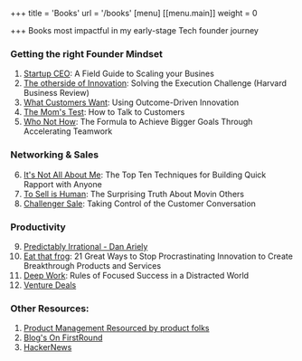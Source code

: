 +++
title = 'Books'
url = '/books'
[menu]
[[menu.main]]
  weight = 0

+++
 Books most impactful in my early-stage Tech founder journey

### Getting the right Founder Mindset
1. [Startup CEO](https://www.amazon.com/gp/product/1119723663/ref=as_li_tl?ie=UTF8&camp=1789&creative=9325&creativeASIN=1119723663&linkCode=as2&tag=startupceo0d-20&linkId=1f49be76f559343e879750d25b8ad8e1): A Field Guide to Scaling your Busines
2. [The otherside of Innovation](https://www.amazon.com/Other-Side-Innovation-Execution-Challenge/dp/1422166961): Solving the Execution Challenge (Harvard Business Review)
3. [What Customers Want](https://www.amazon.com/What-Customers-Want-Outcome-Driven-Breakthrough-ebook/dp/B000RG17R2): Using Outcome-Driven Innovation
4. [The Mom\'s Test](https://www.momtestbook.com/): How to Talk to Customers
5. [Who Not How](https://whonothow.com/): The Formula to Achieve Bigger Goals Through Accelerating Teamwork

### Networking & Sales
6. [It\'s Not All About Me](https://www.amazon.com/Its-Not-All-About-Techniques-ebook/dp/B0060YIBLK): The Top Ten Techniques for Building Quick Rapport with Anyone
7. [To Sell is Human](https://www.amazon.com/Sell-Human-Surprising-Moving-Others/dp/1594631905): The Surprising Truth About Movin Others
8. [Challenger Sale](https://www.amazon.com/Challenger-Sale-Control-Customer-Conversation/dp/1591844355): Taking Control of the Customer Conversation


### Productivity
9. [Predictably Irrational - Dan Ariely](https://danariely.com/books/predictably-irrational/)
10. [Eat that frog](https://www.amazon.com/Eat-That-Frog-Great-Procrastinating/dp/162656941X): 21 Great Ways to Stop Procrastinating
Innovation to Create Breakthrough Products and Services
11. [Deep Work](https://www.amazon.com/Deep-Work-Focused-Success-Distracted/dp/1455586692): Rules of Focused Success in a Distracted World
12. [Venture Deals](https://www.venturedeals.com/)


### Other Resources:
1. [Product Management Resourced by product folks](https://www.theproductfolks.com/learn-product-management)
2. [Blog\'s On FirstRound](https://review.firstround.com/)
3. [HackerNews](https://news.ycombinator.com/news)
 